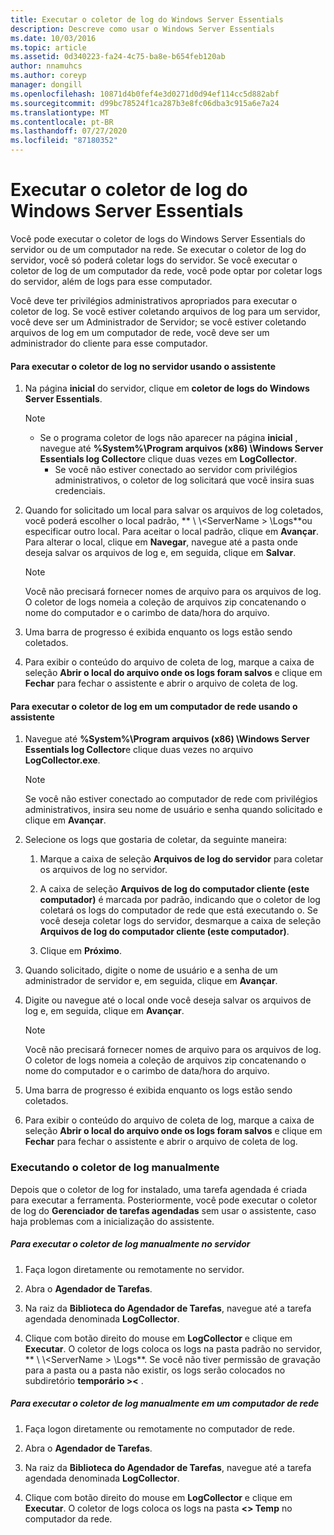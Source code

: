 ```yaml
---
title: Executar o coletor de log do Windows Server Essentials
description: Descreve como usar o Windows Server Essentials
ms.date: 10/03/2016
ms.topic: article
ms.assetid: 0d340223-fa24-4c75-ba8e-b654feb120ab
author: nnamuhcs
ms.author: coreyp
manager: dongill
ms.openlocfilehash: 10871d4b0fef4e3d0271d0d94ef114cc5d882abf
ms.sourcegitcommit: d99bc78524f1ca287b3e8fc06dba3c915a6e7a24
ms.translationtype: MT
ms.contentlocale: pt-BR
ms.lasthandoff: 07/27/2020
ms.locfileid: "87180352"
---
```

# <a name="run-the-windows-server-essentials-log-collector"></a>Executar o coletor de log do Windows Server Essentials
Você pode executar o coletor de logs do Windows Server Essentials do servidor ou de um computador na rede. Se executar o coletor de log do servidor, você só poderá coletar logs do servidor. Se você executar o coletor de log de um computador da rede, você pode optar por coletar logs do servidor, além de logs para esse computador.

 Você deve ter privilégios administrativos apropriados para executar o coletor de log. Se você estiver coletando arquivos de log para um servidor, você deve ser um Administrador de Servidor; se você estiver coletando arquivos de log em um computador de rede, você deve ser um administrador do cliente para esse computador.

#### <a name="to-run-the-log-collector-on-the-server-by-using-the-wizard"></a>Para executar o coletor de log no servidor usando o assistente

1. Na página **inicial** do servidor, clique em **coletor de logs do Windows Server Essentials**.

   > [!NOTE]
   > - Se o programa coletor de logs não aparecer na página **inicial** , navegue até **%System%\Program arquivos (x86) \Windows Server Essentials log Collector**e clique duas vezes em **LogCollector**.
   >   -   Se você não estiver conectado ao servidor com privilégios administrativos, o coletor de log solicitará que você insira suas credenciais.

2. Quando for solicitado um local para salvar os arquivos de log coletados, você poderá escolher o local padrão, ** \\ \\<ServerName \> \Logs**ou especificar outro local. Para aceitar o local padrão, clique em **Avançar**. Para alterar o local, clique em **Navegar**, navegue até a pasta onde deseja salvar os arquivos de log e, em seguida, clique em **Salvar**.

   > [!NOTE]
   >  Você não precisará fornecer nomes de arquivo para os arquivos de log. O coletor de logs nomeia a coleção de arquivos zip concatenando o nome do computador e o carimbo de data/hora do arquivo.

3. Uma barra de progresso é exibida enquanto os logs estão sendo coletados.

4. Para exibir o conteúdo do arquivo de coleta de log, marque a caixa de seleção **Abrir o local do arquivo onde os logs foram salvos** e clique em **Fechar** para fechar o assistente e abrir o arquivo de coleta de log.

#### <a name="to-run-the-log-collector-on-a-network-computer-by-using-the-wizard"></a>Para executar o coletor de log em um computador de rede usando o assistente

1.  Navegue até **%System%\Program arquivos (x86) \Windows Server Essentials log Collector**e clique duas vezes no arquivo **LogCollector.exe**.

    > [!NOTE]
    >  Se você não estiver conectado ao computador de rede com privilégios administrativos, insira seu nome de usuário e senha quando solicitado e clique em **Avançar**.

2.  Selecione os logs que gostaria de coletar, da seguinte maneira:

    1.  Marque a caixa de seleção **Arquivos de log do servidor** para coletar os arquivos de log no servidor.

    2.  A caixa de seleção **Arquivos de log do computador cliente (este computador)** é marcada por padrão, indicando que o coletor de log coletará os logs do computador de rede que está executando o. Se você deseja coletar logs do servidor, desmarque a caixa de seleção **Arquivos de log do computador cliente (este computador)**.

    3.  Clique em **Próximo**.

3.  Quando solicitado, digite o nome de usuário e a senha de um administrador de servidor e, em seguida, clique em **Avançar**.

4.  Digite ou navegue até o local onde você deseja salvar os arquivos de log e, em seguida, clique em **Avançar**.

    > [!NOTE]
    >  Você não precisará fornecer nomes de arquivo para os arquivos de log. O coletor de logs nomeia a coleção de arquivos zip concatenando o nome do computador e o carimbo de data/hora do arquivo.

5.  Uma barra de progresso é exibida enquanto os logs estão sendo coletados.

6.  Para exibir o conteúdo do arquivo de coleta de log, marque a caixa de seleção **Abrir o local do arquivo onde os logs foram salvos** e clique em **Fechar** para fechar o assistente e abrir o arquivo de coleta de log.

### <a name="running-the-log-collector-manually"></a>Executando o coletor de log manualmente
 Depois que o coletor de log for instalado, uma tarefa agendada é criada para executar a ferramenta. Posteriormente, você pode executar o coletor de log do **Gerenciador de tarefas agendadas** sem usar o assistente, caso haja problemas com a inicialização do assistente.

##### <a name="to-manually-run-the-log-collector-on-the-server"></a>Para executar o coletor de log manualmente no servidor

1.  Faça logon diretamente ou remotamente no servidor.

2.  Abra o **Agendador de Tarefas**.

3.  Na raiz da **Biblioteca do Agendador de Tarefas**, navegue até a tarefa agendada denominada **LogCollector**.

4.  Clique com botão direito do mouse em **LogCollector** e clique em **Executar**. O coletor de logs coloca os logs na pasta padrão no servidor, ** \\ \\<ServerName \> \Logs**. Se você não tiver permissão de gravação para a pasta ou a pasta não existir, os logs serão colocados no subdiretório **temporário \><** .

##### <a name="to-manually-run-the-log-collector-on-a-network-computer"></a>Para executar o coletor de log manualmente em um computador de rede

1.  Faça logon diretamente ou remotamente no computador de rede.

2.  Abra o **Agendador de Tarefas**.

3.  Na raiz da **Biblioteca do Agendador de Tarefas**, navegue até a tarefa agendada denominada **LogCollector**.

4.  Clique com botão direito do mouse em **LogCollector** e clique em **Executar**. O coletor de logs coloca os logs na pasta **<\> Temp** no computador da rede.
